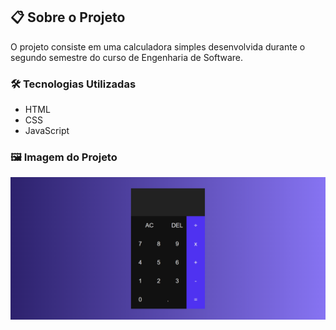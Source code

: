 ## 📋 Sobre o Projeto

O projeto consiste em uma calculadora simples desenvolvida durante o segundo semestre do curso de Engenharia de Software.

### 🛠️ Tecnologias Utilizadas

- HTML
- CSS
- JavaScript

### 🖼️ Imagem do Projeto

<div align="center">
    <img src="./assets/images/calculadora.png" alt="Calculadora JS" /> 
</div>
